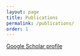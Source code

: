 ```yaml
---
layout: page
title: Publications
permalink: /publications/
order: 1
---
```


[Google Scholar profile](https://scholar.google.fr/citations?user=zmOWQLsAAAAJ&hl=en&oi=ao)


